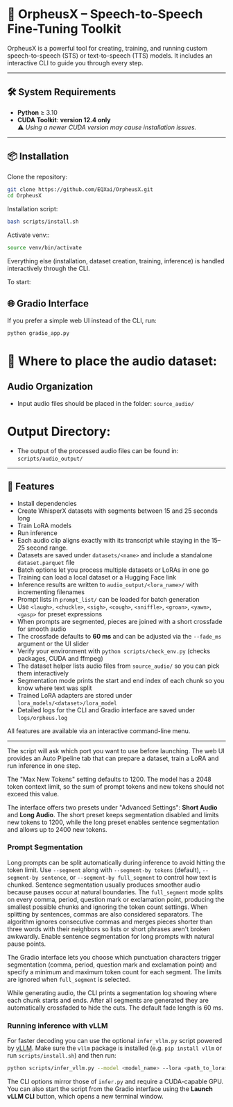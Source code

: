 # 🚀 OrpheusX – Speech-to-Speech Fine-Tuning Toolkit

OrpheusX is a powerful tool for creating, training, and running custom speech-to-speech (STS) or text-to-speech (TTS) models. It includes an interactive CLI to guide you through every step.

---

## 🛠️ System Requirements

- **Python** ≥ 3.10    
- **CUDA Toolkit**: **version 12.4 only**  
  ⚠️ *Using a newer CUDA version may cause installation issues.*

---

## 📦 Installation

Clone the repository:

```bash
git clone https://github.com/EQXai/OrpheusX.git
cd OrpheusX
```

Installation script:

```bash
bash scripts/install.sh
```

Activate venv::

```bash
source venv/bin/activate
```

Everything else (installation, dataset creation, training, inference) is handled interactively through the CLI.

To start:

## 🌐 Gradio Interface

If you prefer a simple web UI instead of the CLI, run:

```bash
python gradio_app.py
```


# 📁 Where to place the audio dataset:

##  Audio Organization

- Input audio files should be placed in the folder: `source_audio/`

#  Output Directory:

- The output of the processed audio files can be found in: `scripts/audio_output/`
  
---

## 🧩 Features

- Install dependencies
- Create WhisperX datasets with segments between 15 and 25 seconds long
- Train LoRA models
- Run inference
- Each audio clip aligns exactly with its transcript while staying in the 15–25 second range.
- Datasets are saved under `datasets/<name>` and include a standalone `dataset.parquet` file
- Batch options let you process multiple datasets or LoRAs in one go
- Training can load a local dataset or a Hugging Face link
- Inference results are written to `audio_output/<lora_name>/` with incrementing filenames
- Prompt lists in `prompt_list/` can be loaded for batch generation
- Use `<laugh>`, `<chuckle>`, `<sigh>`, `<cough>`, `<sniffle>`, `<groan>`, `<yawn>`, `<gasp>` for preset expressions
- When prompts are segmented, pieces are joined with a short crossfade for smooth audio
- The crossfade defaults to **60 ms** and can be adjusted via the `--fade_ms` argument or the UI slider
- Verify your environment with `python scripts/check_env.py` (checks packages, CUDA and ffmpeg)
- The dataset helper lists audio files from `source_audio/` so you can pick them interactively
- Segmentation mode prints the start and end index of each chunk so you know where text was split
- Trained LoRA adapters are stored under `lora_models/<dataset>/lora_model`
- Detailed logs for the CLI and Gradio interface are saved under `logs/orpheus.log`

All features are available via an interactive command-line menu.

---

The script will ask which port you want to use before launching.
The web UI provides an Auto Pipeline tab that can prepare a dataset,
train a LoRA and run inference in one step.

The "Max New Tokens" setting defaults to 1200. The model has a 2048 token
context limit, so the sum of prompt tokens and new tokens should not exceed
this value.

The interface offers two presets under "Advanced Settings": **Short Audio**
and **Long Audio**. The short preset keeps segmentation disabled and limits
new tokens to 1200, while the long preset enables sentence segmentation and
allows up to 2400 new tokens.

### Prompt Segmentation

Long prompts can be split automatically during inference to avoid hitting the
token limit. Use `--segment` along with `--segment-by tokens` (default),
`--segment-by sentence`, or `--segment-by full_segment` to control how text is
chunked. Sentence segmentation usually produces smoother audio because pauses
occur at natural boundaries. The `full_segment` mode splits on every comma,
period, question mark or exclamation point, producing the smallest possible
chunks and ignoring the token count settings. When splitting by sentences,
commas are also considered separators. The
algorithm ignores consecutive commas and merges pieces shorter than three words
with their neighbors so lists or short phrases aren't broken awkwardly. Enable
sentence segmentation for long prompts with natural pause points.

The Gradio interface lets you choose which punctuation characters trigger
segmentation (comma, period, question mark and exclamation point) and specify a
minimum and maximum token count for each segment. The limits are ignored when
`full_segment` is selected.


While generating audio, the CLI prints a segmentation log showing where each
chunk starts and ends. After all segments are generated they are automatically
crossfaded to hide the cuts. The default fade length is 60 ms.

### Running inference with vLLM

For faster decoding you can use the optional `infer_vllm.py` script powered by [vLLM](https://github.com/vllm-project/vllm).
Make sure the `vllm` package is installed (e.g. `pip install vllm` or run `scripts/install.sh`) and then run:

```bash
python scripts/infer_vllm.py --model <model_name> --lora <path_to_lora>
```

The CLI options mirror those of `infer.py` and require a CUDA-capable GPU.
You can also start the script from the Gradio interface using the **Launch vLLM CLI** button,
which opens a new terminal window.

